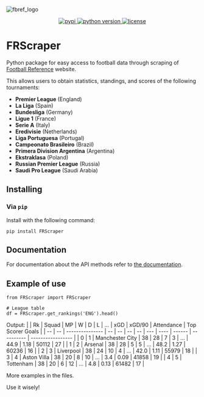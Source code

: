 ![fbref_logo](https://github.com/GabrielPastorello/FRScraper/assets/57769272/2c097739-f0af-4cb2-8c6e-eafc9d2fdf3e)<p align="center">
</p>
<p align="center">
    <a href="https://pypi.org/project/FRScraper/">
        <img src="https://img.shields.io/pypi/v/FRScraper" alt="pypi" />
    </a>
    <a href="https://pypi.org/project/FRScraper/">
        <img src="https://img.shields.io/pypi/pyversions/FRScraper" alt="python version" />
    </a>
    <a href="https://pypi.org/project/FRScraper/">
        <img src="https://img.shields.io/pypi/l/FRScraper" alt="license" />
    </a>
</p>

# FRScraper

Python package for easy access to football data through scraping of [Football Reference](https://fbref.com/en/) website.

This allows users to obtain statistics, standings, and scores of the following tournaments:
- **Premier League** (England)
- **La Liga** (Spain)
- **Bundesliga** (Germany)
- **Ligue 1** (France)
- **Serie A** (Italy)
- **Eredivisie** (Netherlands)
- **Liga Portuguesa** (Portugal)
- **Campeonato Brasileiro** (Brazil)
- **Primera Division Argentina** (Argentina)
- **Ekstraklasa** (Poland)
- **Russian Premier League** (Russia)
- **Saudi Pro League** (Saudi Arabia)

## Installing
### Via `pip`
Install with the following command:

```
pip install FRScraper
```

## Documentation
For documentation about the API methods refer to [the documentation](https://github.com/GabrielPastorello/FRScraper/blob/main/API.md).

## Example of use
```
from FRScraper import FRScraper
```

```
# League table
df = FRScraper.get_rankings('ENG').head()
```
Output:
|    | Rk | Squad           | MP | W  | D  | L  | ... | xGD  | xGD/90 | Attendance | Top Scorer Goals  |
| -- | -- | --------------- | -- | -- | -- | -- | --- | ---- | ------ | ---------- | ----------------- |
| 0  | 1  | Manchester City | 38 | 28 | 7  | 3  | ... | 44.9 | 1.18   | 50112      | 27                |
| 1  | 2  | Arsenal         | 38 | 28 | 5  | 5  | ... | 48.2 | 1.27   | 60236      | 16                |
| 2  | 3  | Liverpool       | 38 | 24 | 10 | 4  | ... | 42.0 | 1.11   | 55979      | 18                |
| 3  | 4  | Aston Villa     | 38 | 20 | 8  | 10 | ... | 3.4  | 0.09   | 41858      | 19                |
| 4  | 5  | Tottenham       | 38 | 20 | 6  | 12 | ... | 4.8  | 0.13   | 61482      | 17                |

More examples in the files.

Use it wisely!
